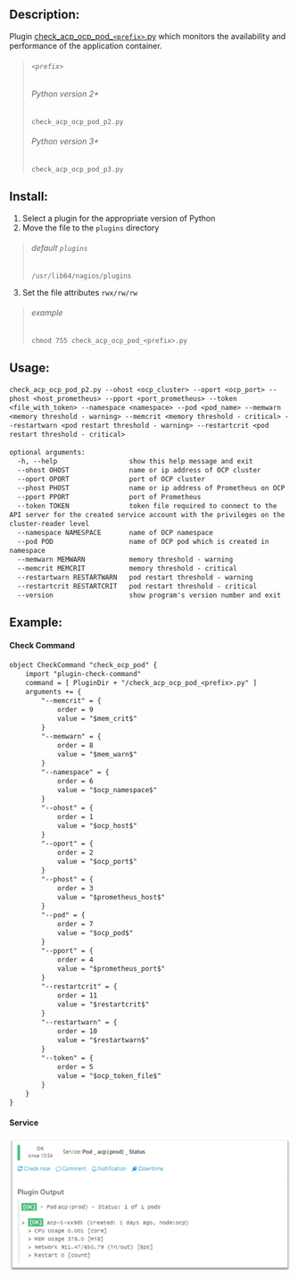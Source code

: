 ## Description:

Plugin [check_acp_ocp_pod_`<prefix>`.py](https://github.com/asseco-tech/plugins_linux_openshift/tree/master/plugins/check_acp_ocp_pod) which monitors the availability and performance of the application container.

> ###### `<prefix>` 
>
> ###### Python version 2+
>
> ```
> check_acp_ocp_pod_p2.py
> ```
>
> ###### Python version 3+
>
> ```
> check_acp_ocp_pod_p3.py
> ```

## Install:

1. Select a plugin for the appropriate version of Python
2. Move the file to the `plugins` directory
> ###### default `plugins`
>
> ```
> /usr/lib64/nagios/plugins
> ```
3. Set the file attributes `rwx/rw/rw`
> ###### example
>
> ```
> chmod 755 check_acp_ocp_pod_<prefix>.py
> ```

## Usage:

    check_acp_ocp_pod_p2.py --ohost <ocp_cluster> --oport <ocp_port> --phost <host_prometheus> --pport <port_prometheus> --token <file_with_token> --namespace <namespace> --pod <pod_name> --memwarn <memory threshold - warning> --memcrit <memory threshold - critical> --restartwarn <pod restart threshold - warning> --restartcrit <pod restart threshold - critical>
    
    optional arguments:
      -h, --help                  show this help message and exit
      --ohost OHOST               name or ip address of OCP cluster
      --oport OPORT               port of OCP cluster
      --phost PHOST               name or ip address of Prometheus on OCP
      --pport PPORT               port of Prometheus
      --token TOKEN               token file required to connect to the API server for the created service account with the privileges on the cluster-reader level
      --namespace NAMESPACE       name of OCP namespace
      --pod POD                   name of OCP pod which is created in namespace
      --memwarn MEMWARN           memory threshold - warning
      --memcrit MEMCRIT           memory threshold - critical
      --restartwarn RESTARTWARN   pod restart threshold - warning
      --restartcrit RESTARTCRIT   pod restart threshold - critical
      --version                   show program's version number and exit

## Example:

#### Check Command

    object CheckCommand "check_ocp_pod" {
        import "plugin-check-command"
        command = [ PluginDir + "/check_acp_ocp_pod_<prefix>.py" ]
        arguments += {
            "--memcrit" = {
                order = 9
                value = "$mem_crit$"
            }
            "--memwarn" = {
                order = 8
                value = "$mem_warn$"
            }
            "--namespace" = {
                order = 6
                value = "$ocp_namespace$"
            }
            "--ohost" = {
                order = 1
                value = "$ocp_host$"
            }
            "--oport" = {
                order = 2
                value = "$ocp_port$"
            }
            "--phost" = {
                order = 3
                value = "$prometheus_host$"
            }
            "--pod" = {
                order = 7
                value = "$ocp_pod$"
            }
            "--pport" = {
                order = 4
                value = "$prometheus_port$"
            }
            "--restartcrit" = {
                order = 11
                value = "$restartcrit$"
            }
            "--restartwarn" = {
                order = 10
                value = "$restartwarn$"
            }
            "--token" = {
                order = 5
                value = "$ocp_token_file$"
            }
        }
    }

#### Service

![heck_acp_ocp_pod.png](https://github.com/asseco-tech/plugins_linux_openshift/blob/master/doc/images/check_acp_ocp_pod.png)

